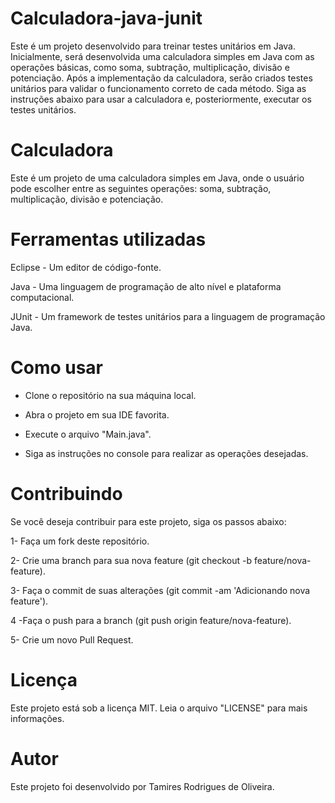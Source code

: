 # Calculadora-java-junit
Este é um projeto desenvolvido para treinar testes unitários em Java. Inicialmente, será desenvolvida uma calculadora simples em Java com as operações básicas, como soma, subtração, multiplicação, divisão e potenciação. Após a implementação da calculadora, serão criados testes unitários para validar o funcionamento correto de cada método. Siga as instruções abaixo para usar a calculadora e, posteriormente, executar os testes unitários.

# Calculadora
Este é um projeto de uma calculadora simples em Java, onde o usuário pode escolher entre as seguintes operações: soma, subtração, multiplicação, divisão e potenciação.

# Ferramentas utilizadas
Eclipse - Um editor de código-fonte.

Java - Uma linguagem de programação de alto nível e plataforma computacional.

JUnit - Um framework de testes unitários para a linguagem de programação Java.

# Como usar
- Clone o repositório na sua máquina local.

- Abra o projeto em sua IDE favorita.

- Execute o arquivo "Main.java".

- Siga as instruções no console para realizar as operações desejadas.

# Contribuindo
Se você deseja contribuir para este projeto, siga os passos abaixo:

1- Faça um fork deste repositório.

2- Crie uma branch para sua nova feature (git checkout -b feature/nova-feature).

3- Faça o commit de suas alterações (git commit -am 'Adicionando nova feature').

4 -Faça o push para a branch (git push origin feature/nova-feature).

5- Crie um novo Pull Request.

# Licença
Este projeto está sob a licença MIT. Leia o arquivo "LICENSE" para mais informações.

# Autor
Este projeto foi desenvolvido por Tamires Rodrigues de Oliveira.


